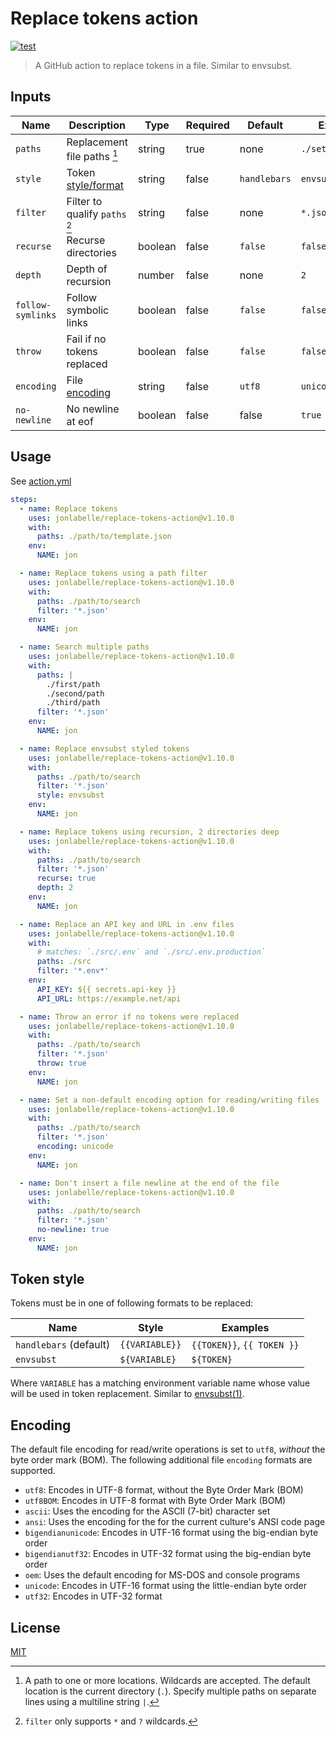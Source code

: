 # Replace tokens action

[![test](https://github.com/jonlabelle/replace-tokens-action/actions/workflows/test.yml/badge.svg)](https://github.com/jonlabelle/replace-tokens-action/actions/workflows/test.yml)

> A GitHub action to replace tokens in a file. Similar to envsubst.

## Inputs

| Name              | Description                        | Type    | Required | Default      | Example           |
| ----------------- | ---------------------------------- | ------- | -------- | ------------ | ----------------- |
| `paths`           | Replacement file paths [^1]        | string  | true     | none         | `./settings.json` |
| `style`           | Token [style/format](#token-style) | string  | false    | `handlebars` | `envsubst`        |
| `filter`          | Filter to qualify `paths` [^2]     | string  | false    | none         | `*.json`          |
| `recurse`         | Recurse directories                | boolean | false    | `false`      | `false`           |
| `depth`           | Depth of recursion                 | number  | false    | none         | `2`               |
| `follow-symlinks` | Follow symbolic links              | boolean | false    | `false`      | `false`           |
| `throw`           | Fail if no tokens replaced         | boolean | false    | `false`      | `false`           |
| `encoding`        | File [encoding](#encoding)         | string  | false    | `utf8`       | `unicode`         |
| `no-newline`      | No newline at eof                  | boolean | false    | false        | `true`            |

## Usage

See [action.yml](action.yml)

```yaml
steps:
  - name: Replace tokens
    uses: jonlabelle/replace-tokens-action@v1.10.0
    with:
      paths: ./path/to/template.json
    env:
      NAME: jon

  - name: Replace tokens using a path filter
    uses: jonlabelle/replace-tokens-action@v1.10.0
    with:
      paths: ./path/to/search
      filter: '*.json'
    env:
      NAME: jon

  - name: Search multiple paths
    uses: jonlabelle/replace-tokens-action@v1.10.0
    with:
      paths: |
        ./first/path
        ./second/path
        ./third/path
      filter: '*.json'
    env:
      NAME: jon

  - name: Replace envsubst styled tokens
    uses: jonlabelle/replace-tokens-action@v1.10.0
    with:
      paths: ./path/to/search
      filter: '*.json'
      style: envsubst
    env:
      NAME: jon

  - name: Replace tokens using recursion, 2 directories deep
    uses: jonlabelle/replace-tokens-action@v1.10.0
    with:
      paths: ./path/to/search
      filter: '*.json'
      recurse: true
      depth: 2
    env:
      NAME: jon

  - name: Replace an API key and URL in .env files
    uses: jonlabelle/replace-tokens-action@v1.10.0
    with:
      # matches: `./src/.env` and `./src/.env.production`
      paths: ./src
      filter: '*.env*'
    env:
      API_KEY: ${{ secrets.api-key }}
      API_URL: https://example.net/api

  - name: Throw an error if no tokens were replaced
    uses: jonlabelle/replace-tokens-action@v1.10.0
    with:
      paths: ./path/to/search
      filter: '*.json'
      throw: true
    env:
      NAME: jon

  - name: Set a non-default encoding option for reading/writing files
    uses: jonlabelle/replace-tokens-action@v1.10.0
    with:
      paths: ./path/to/search
      filter: '*.json'
      encoding: unicode
    env:
      NAME: jon

  - name: Don't insert a file newline at the end of the file
    uses: jonlabelle/replace-tokens-action@v1.10.0
    with:
      paths: ./path/to/search
      filter: '*.json'
      no-newline: true
    env:
      NAME: jon
```

## Token style

Tokens must be in one of following formats to be replaced:

| Name                   | Style          | Examples                   |
| ---------------------- | -------------- | -------------------------- |
| `handlebars` (default) | `{{VARIABLE}}` | `{{TOKEN}}`, `{{ TOKEN }}` |
| `envsubst`             | `${VARIABLE}`  | `${TOKEN}`                 |

Where `VARIABLE` has a matching environment variable name whose value will be
used in token replacement. Similar to [envsubst\(1\)](https://www.gnu.org/software/gettext/manual/html_node/envsubst-Invocation.html).

## Encoding

The default file encoding for read/write operations is set to `utf8`, _without_ the byte order mark (BOM). The following additional file `encoding` formats are supported.

- `utf8`: Encodes in UTF-8 format, without the Byte Order Mark (BOM)
- `utf8BOM`: Encodes in UTF-8 format with Byte Order Mark (BOM)
- `ascii`: Uses the encoding for the ASCII (7-bit) character set
- `ansi`: Uses the encoding for the for the current culture's ANSI code page
- `bigendianunicode`: Encodes in UTF-16 format using the big-endian byte order
- `bigendianutf32`: Encodes in UTF-32 format using the big-endian byte order
- `oem`: Uses the default encoding for MS-DOS and console programs
- `unicode`: Encodes in UTF-16 format using the little-endian byte order
- `utf32`: Encodes in UTF-32 format

## License

[MIT](LICENSE)

[^1]: A path to one or more locations. Wildcards are accepted. The default location is the current directory (`.`). Specify multiple paths on separate lines using a multiline string `|`.
[^2]: `filter` only supports `*` and `?` wildcards.
